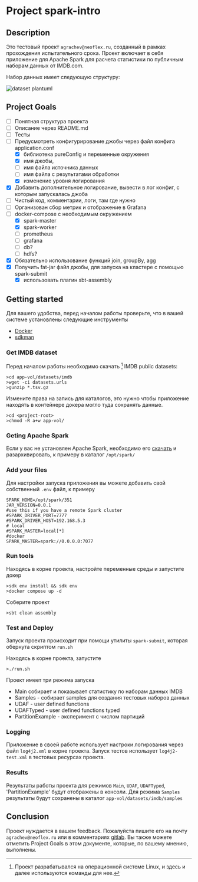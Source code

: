 # Project spark-intro

## Description
Это тестовый проект `agrachev@neoflex.ru`, созданный в рамках прохождения испытательного срока.
Проект включает в себя приложение для Apache Spark для расчета статистики по публичным наборам данных от IMDB.com.

Набор данных имеет следующую структуру:

![dataset plantuml](app-vol/datasets/imdb/imdbsets.png "IMDB Datasets")

## Project Goals

- [ ] Понятная структура проекта
- [ ] Описание через README.md
- [ ] Тесты
- [ ] Предусмотреть конфигурирование джобы через файл конфига application.conf 
  - [X] библиотека pureConfig и переменные окружения
  - [X] имя джобы,
  - [ ] имя файла источника данных
  - [ ] имя файла с результатами обработки
  - [X] изменение уровня логирования
- [X] Добавить дополнительное логирование, вывести в лог конфиг, с которым запускалась джоба
- [ ] Чистый код, комментарии, логи, там где нужно
- [ ] Организован сбор метрик и отображение в Grafana
- [ ] docker-compose с необходимым окружением
    - [X] spark-master
    - [X] spark-worker
    - [ ] prometheus 
    - [ ] grafana
    - [ ] db?
    - [ ] hdfs?
- [X] Обязательно использование функций join, groupBy, agg
- [X] Получить fat-jar файл джобы, для запуска на кластере с помощью spark-submit
    - [X] использовать плагин sbt-assembly

## Getting started

Для вашего удобства, перед началом работы проверьте, что в вашей системе установлены следующие инструменты

* [Docker](https://www.docker.com/)
* [sdkman](https://sdkman.io/)

### Get IMDB dataset
Перед началом работы необходимо скачать [^1] IMDB public datasets:
```shell
>cd app-vol/datasets/imdb 
>wget -ci datasets.urls
>gunzip *.tsv.gz
```

Измените права на запись для каталогов, это нужно чтобы приложение находять в контейнере докера могло туда сохранять данные.

```shell
>cd <project-root>
>chmod -R a+w app-vol/
```


[^1]: Проект разрабатывался на операционной системе Linux, и здесь и далее используются команды для нее.

### Geting Apache Spark

Если у вас не установлен Apache Spark, необходимо его [скачать](https://spark.apache.org/downloads.html) и разархивировать, к примеру в каталог `/opt/spark/`

### Add your files
Для настройки запуска приложения вы можете добавить свой собственный `.env` файл, 
к примеру

```shell
SPARK_HOME=/opt/spark/351
JAR_VERSION=0.0.1
#use this if you have a remote Spark cluster
#SPARK_DRIVER_PORT=7777
#SPARK_DRIVER_HOST=192.168.5.3
# local
#SPARK_MASTER=local[*]
#docker
SPARK_MASTER=spark://0.0.0.0:7077
```

### Run tools

Находясь в корне проекта, настройте перeменные среды и запустите докер

```shell
>sdk env install && sdk env 
>docker compose up -d
```

Соберите проект
```shell
>sbt clean assembly
```

### Test and Deploy

Запуск проекта происходит при помощи утилиты `spark-submit`, которая обернута скриптом `run.sh`

Находясь в корне проекта, запустите

```shell
>./run.sh
```

Проект имеет три режима запуска 
- Main собирает и показывает статистику по наборам данных  IMDB
- Samples - собирает samples для создания тестовых наборов данных
- UDAF - user defined functions
- UDAFTyped - user defined functions typed
- PartitionExample - эксперимент с числом партиций

### Logging

Приложение в своей работе использует настроки логирования через файл `log4j2.xml` в корне проекта.  Запуск тестов использует `log4j2-test.xml` в тестовых ресурсах проекта.

### Results

Результаты работы проекта для режимов `Main`, `UDAF`, `UDAFTyped`, 'PartitionExample' будут отображены в консоли.
Для режима `Samples` результаты будут сохранены в каталог `app-vol/datasets/imdb/samples`

## Conclusion

Проект нуждается в вашем feedback. Пожалуйста пишите его на почту `agrachev@neoflex.ru` или в комментариях [gitlab](https://neogit.neoflex.ru/agrachev/spark-intro). Вы также можете отметить Project Goals в этом документе, которые, по вашему мнению, выполнены.







